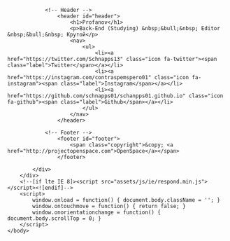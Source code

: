 <html>
	<head>
		<title>Alexander Profanov</title>
		<meta charset="utf-8" />
		<meta name="viewport" content="width=device-width, initial-scale=1" />
		<!--[if lte IE 8]><script src="assets/js/ie/html5shiv.js"></script><![endif]-->
		<link rel="stylesheet" href="assets/css/main.css" />
		<!--[if lte IE 8]><link rel="stylesheet" href="assets/css/ie8.css" /><![endif]-->
		<!--[if lte IE 9]><link rel="stylesheet" href="assets/css/ie9.css" /><![endif]-->
	</head>
	<body class="loading">
		<div id="wrapper">
			<div id="bg"></div>
			<div id="overlay"></div>
			<div id="main">

				<!-- Header -->
					<header id="header">
						<h1>Profanov</h1>
						<p>Back-End (Studying) &nbsp;&bull;&nbsp; Editor &nbsp;&bull;&nbsp; Крутой</p>
						<nav>
							<ul>
								<li><a href="https://twitter.com/Schnapps13" class="icon fa-twitter"><span class="label">Twitter</span></a></li>
								<li><a href="https://instagram.com/contraspemspero01" class="icon fa-instagram"><span class="label">Instagram</span></a></li>
								<li><a href="https://github.com/schnapps01/schanpps01.github.io" class="icon fa-github"><span class="label">Github</span></a></li>
							</ul>
						</nav>
					</header>

				<!-- Footer -->
					<footer id="footer">
						<span class="copyright">&copy; <a href="http://projectopenspace.com">OpenSpace</a></span>
					</footer>

			</div>
		</div>
		<!--[if lte IE 8]><script src="assets/js/ie/respond.min.js"></script><![endif]-->
		<script>
			window.onload = function() { document.body.className = ''; }
			window.ontouchmove = function() { return false; }
			window.onorientationchange = function() { document.body.scrollTop = 0; }
		</script>
	</body>
</html>
